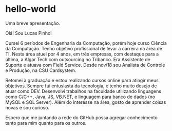 # hello-world
Uma breve apresentação.

Olá! Sou Lucas Pinho!

Cursei 6 períodos de Engenharia da Computação, porém hoje curso Ciência da Computação. Tenho objetivo profissional de levar a carreira na área de TI. Nesta área atuei por 4 anos, em três empresas, com destaque para a última, a Algar Tech com outsourcing no Tribanco. Era Assistente de Suporte e atuava com Field Service. Desde nov/18 sou Analista de Controle e Produção, na CSU Cardsystem.

Retomei à graduação e estou realizando cursos online para atingir meus objetivos. Sempre fui entusiasta da tecnologia, e tenho muito desejo de atuar como DEV. Desenvolvi trabalhos na faculdade utilizando linguagens como C/C++, Java, JS, VB.NET, e linguagem para banco de dados (no MySQL e SQL Server). Além do interesse na área, gosto de aprender coisas novas e sou curioso.

Espero que me juntando a rede do GitHub possa agregar conhecimento tanto para mim quanto para os outros.
